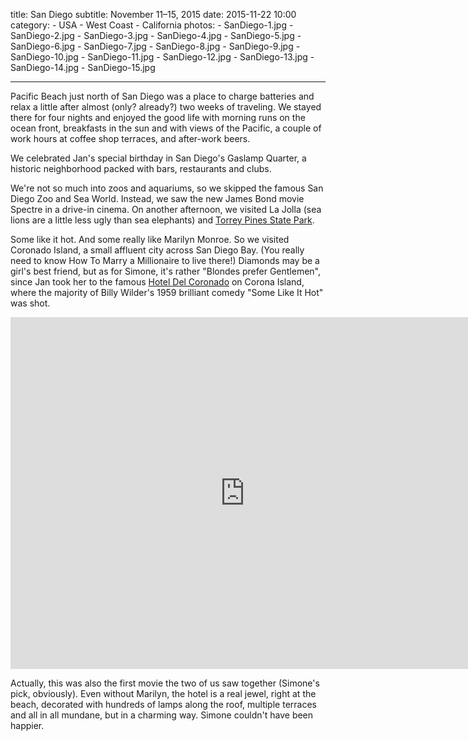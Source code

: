 title: San Diego
subtitle: November 11–15, 2015
date: 2015-11-22 10:00
category:
	- USA
	- West Coast
	- California
photos:
	- SanDiego-1.jpg
	- SanDiego-2.jpg
	- SanDiego-3.jpg
	- SanDiego-4.jpg
	- SanDiego-5.jpg
	- SanDiego-6.jpg
	- SanDiego-7.jpg
	- SanDiego-8.jpg
	- SanDiego-9.jpg
	- SanDiego-10.jpg
	- SanDiego-11.jpg
	- SanDiego-12.jpg
	- SanDiego-13.jpg
	- SanDiego-14.jpg
	- SanDiego-15.jpg
		
---

Pacific Beach just north of San Diego was a place to charge batteries and relax a little after almost (only? already?) two weeks of traveling. We stayed there for four nights and enjoyed the good life with morning runs on the ocean front, breakfasts in the sun and with views of the Pacific, a couple of work hours at coffee shop terraces, and after-work beers.

We celebrated Jan's special birthday in San Diego's Gaslamp Quarter, a historic neighborhood packed with bars, restaurants and clubs.

We're not so much into zoos and aquariums, so we skipped the famous San Diego Zoo and Sea World. Instead, we saw the new James Bond movie Spectre in a drive-in cinema. On another afternoon, we visited La Jolla (sea lions are a little less ugly than sea elephants) and [Torrey Pines State Park](http://torreypine.org/).

Some like it hot. And some really like Marilyn Monroe. So we visited Coronado Island, a small affluent city across San Diego Bay. (You really need to know How To Marry a Millionaire to live there!) Diamonds may be a girl's best friend, but as for Simone, it's rather "Blondes prefer Gentlemen", since Jan took her to the famous [Hotel Del Coronado](http://hoteldel.com/) on Corona Island, where the majority of Billy Wilder's 1959 brilliant comedy "Some Like It Hot" was shot.

<iframe width="750" height="563" src="https://www.youtube.com/embed/-BURpanpat8" frameborder="0" allowfullscreen></iframe>

Actually, this was also the first movie the two of us saw together (Simone's pick, obviously). Even without Marilyn, the hotel is a real jewel, right at the beach, decorated with hundreds of lamps along the roof, multiple terraces and all in all mundane, but in a charming way. Simone couldn't have been happier.
